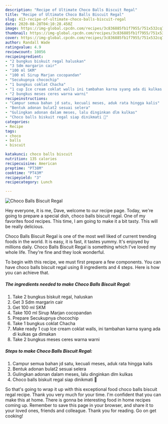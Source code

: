 ```yaml
---
description: "Recipe of Ultimate Choco Balls Biscuit Regal"
title: "Recipe of Ultimate Choco Balls Biscuit Regal"
slug: 413-recipe-of-ultimate-choco-balls-biscuit-regal
date: 2020-08-28T04:10:28.450Z
image: https://img-global.cpcdn.com/recipes/3c836885fb1f7955/751x532cq70/choco-balls-biscuit-regal-foto-resep-utama.jpg
thumbnail: https://img-global.cpcdn.com/recipes/3c836885fb1f7955/751x532cq70/choco-balls-biscuit-regal-foto-resep-utama.jpg
cover: https://img-global.cpcdn.com/recipes/3c836885fb1f7955/751x532cq70/choco-balls-biscuit-regal-foto-resep-utama.jpg
author: Randall Wade
ratingvalue: 4.9
reviewcount: 10056
recipeingredient:
- "2 bungkus biskuit regal haluskan"
- "3 Sdm margarin cair"
- "100 ml SKM"
- "100 ml Sirup Marjan cocopandan"
- "Secukupnya chocochip"
- "1 bungkus coklat Chacha"
- "1 cup Ice cream coklat walls ini tambahan karna syang ada di kulkas ga dimakan"
- "2 bungkus meses ceres warna warni"
recipeinstructions:
- "Campur semua bahan jd satu, kecuali meses, aduk rata hingga kalis"
- "Bentuk adonan bulat2 sesuai selera"
- "Gulingkan adonan dalam meses, lalu dinginkan dlm kulkas"
- "Choco balls biskuit regal siap dinikmati 🤗"
categories:
- Recipe
tags:
- choco
- balls
- biscuit

katakunci: choco balls biscuit 
nutrition: 135 calories
recipecuisine: American
preptime: "PT38M"
cooktime: "PT43M"
recipeyield: "3"
recipecategory: Lunch

---
```



![Choco Balls Biscuit Regal](https://img-global.cpcdn.com/recipes/3c836885fb1f7955/751x532cq70/choco-balls-biscuit-regal-foto-resep-utama.jpg)

Hey everyone, it is me, Dave, welcome to our recipe page. Today, we're going to prepare a special dish, choco balls biscuit regal. One of my favorites food recipes. This time, I am going to make it a bit tasty. This will be really delicious.

Choco Balls Biscuit Regal is one of the most well liked of current trending foods in the world. It is easy, it is fast, it tastes yummy. It's enjoyed by millions daily. Choco Balls Biscuit Regal is something which I've loved my whole life. They're fine and they look wonderful.




To begin with this recipe, we must first prepare a few components. You can have choco balls biscuit regal using 8 ingredients and 4 steps. Here is how you can achieve that.

<!--inarticleads1-->

##### The ingredients needed to make Choco Balls Biscuit Regal:

1. Take 2 bungkus biskuit regal, haluskan
1. Get 3 Sdm margarin cair
1. Get 100 ml SKM
1. Take 100 ml Sirup Marjan cocopandan
1. Prepare Secukupnya chocochip
1. Take 1 bungkus coklat Chacha
1. Make ready 1 cup Ice cream coklat walls, ini tambahan karna syang ada di kulkas ga dimakan
1. Take 2 bungkus meses ceres warna warni




<!--inarticleads2-->

##### Steps to make Choco Balls Biscuit Regal:

1. Campur semua bahan jd satu, kecuali meses, aduk rata hingga kalis
1. Bentuk adonan bulat2 sesuai selera
1. Gulingkan adonan dalam meses, lalu dinginkan dlm kulkas
1. Choco balls biskuit regal siap dinikmati 🤗




So that's going to wrap it up with this exceptional food choco balls biscuit regal recipe. Thank you very much for your time. I'm confident that you can make this at home. There is gonna be interesting food in home recipes coming up. Remember to save this page in your browser, and share it to your loved ones, friends and colleague. Thank you for reading. Go on get cooking!

